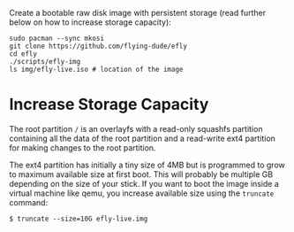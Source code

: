 Create a bootable raw disk image with persistent storage (read further below on how to increase storage capacity):

```
sudo pacman --sync mkosi
git clone https://github.com/flying-dude/efly
cd efly
./scripts/efly-img
ls img/efly-live.iso # location of the image
```

# Increase Storage Capacity

The root partition `/` is an overlayfs with a read-only squashfs partition containing all the data of
the root partition and a read-write ext4 partition for making changes to the root partition.

The ext4 partition has initially a tiny size of 4MB but is programmed to grow to maximum available size at first
boot. This will probably be multiple GB depending on the size of your stick. If you want to boot the image
inside a virtual machine like qemu, you increase available size using the `truncate` command:

```
$ truncate --size=10G efly-live.img
```
